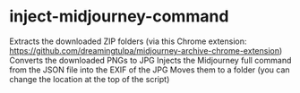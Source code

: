 # inject-midjourney-command
Extracts the downloaded ZIP folders (via this Chrome extension: https://github.com/dreamingtulpa/midjourney-archive-chrome-extension) 
Converts the downloaded PNGs to JPG 
Injects the Midjourney full command from the JSON file into the EXIF of the JPG
Moves them to a folder (you can change the location at the top of the script)
